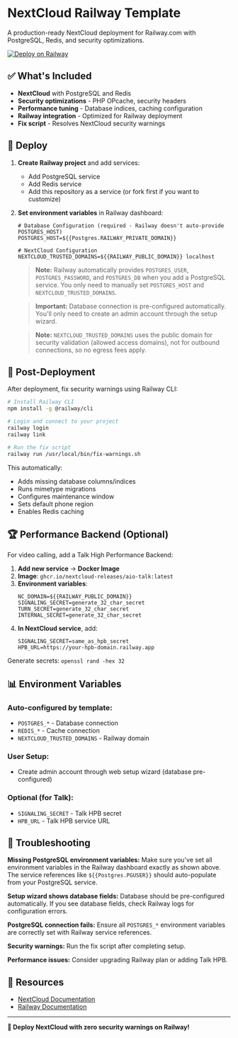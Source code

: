 # NextCloud Railway Template

A production-ready NextCloud deployment for Railway.com with PostgreSQL, Redis, and security optimizations.

[![Deploy on Railway](https://railway.com/button.svg)](https://railway.com/deploy/YLCYUz?referralCode=CGGc7W)

## ✅ What's Included

- **NextCloud** with PostgreSQL and Redis
- **Security optimizations** - PHP OPcache, security headers
- **Performance tuning** - Database indices, caching configuration  
- **Railway integration** - Optimized for Railway deployment
- **Fix script** - Resolves NextCloud security warnings

## 🚀 Deploy

1. **Create Railway project** and add services:
   - Add PostgreSQL service
   - Add Redis service
   - Add this repository as a service (or fork first if you want to customize)
2. **Set environment variables** in Railway dashboard:
   ```
   # Database Configuration (required - Railway doesn't auto-provide POSTGRES_HOST)
   POSTGRES_HOST=${{Postgres.RAILWAY_PRIVATE_DOMAIN}}
   
   # NextCloud Configuration
   NEXTCLOUD_TRUSTED_DOMAINS=${{RAILWAY_PUBLIC_DOMAIN}} localhost
   ```
   
   > **Note:** Railway automatically provides `POSTGRES_USER`, `POSTGRES_PASSWORD`, and `POSTGRES_DB` when you add a PostgreSQL service. You only need to manually set `POSTGRES_HOST` and `NEXTCLOUD_TRUSTED_DOMAINS`.

   > **Important:** Database connection is pre-configured automatically. You'll only need to create an admin account through the setup wizard.
   
   > **Note:** `NEXTCLOUD_TRUSTED_DOMAINS` uses the public domain for security validation (allowed access domains), not for outbound connections, so no egress fees apply.

## 🔧 Post-Deployment

After deployment, fix security warnings using Railway CLI:

```bash
# Install Railway CLI
npm install -g @railway/cli

# Login and connect to your project
railway login
railway link

# Run the fix script
railway run /usr/local/bin/fix-warnings.sh
```

This automatically:
- Adds missing database columns/indices
- Runs mimetype migrations
- Configures maintenance window  
- Sets default phone region
- Enables Redis caching

## 🏆 Performance Backend (Optional)

For video calling, add a Talk High Performance Backend:

1. **Add new service** → **Docker Image**
2. **Image**: `ghcr.io/nextcloud-releases/aio-talk:latest`
3. **Environment variables**:
   ```
   NC_DOMAIN=${{RAILWAY_PUBLIC_DOMAIN}}
   SIGNALING_SECRET=generate_32_char_secret
   TURN_SECRET=generate_32_char_secret  
   INTERNAL_SECRET=generate_32_char_secret
   ```
4. **In NextCloud service**, add:
   ```
   SIGNALING_SECRET=same_as_hpb_secret
   HPB_URL=https://your-hpb-domain.railway.app
   ```

Generate secrets: `openssl rand -hex 32`

## 📊 Environment Variables

### Auto-configured by template:
- `POSTGRES_*` - Database connection
- `REDIS_*` - Cache connection
- `NEXTCLOUD_TRUSTED_DOMAINS` - Railway domain

### User Setup:
- Create admin account through web setup wizard (database pre-configured)

### Optional (for Talk):
- `SIGNALING_SECRET` - Talk HPB secret
- `HPB_URL` - Talk HPB service URL

## 🐛 Troubleshooting

**Missing PostgreSQL environment variables:** Make sure you've set all environment variables in the Railway dashboard exactly as shown above. The service references like `${{Postgres.PGUSER}}` should auto-populate from your PostgreSQL service.

**Setup wizard shows database fields:** Database should be pre-configured automatically. If you see database fields, check Railway logs for configuration errors.

**PostgreSQL connection fails:** Ensure all `POSTGRES_*` environment variables are correctly set with Railway service references.

**Security warnings:** Run the fix script after completing setup.

**Performance issues:** Consider upgrading Railway plan or adding Talk HPB.

## 📖 Resources

- [NextCloud Documentation](https://docs.nextcloud.com/)
- [Railway Documentation](https://docs.railway.com/)

---

**🎉 Deploy NextCloud with zero security warnings on Railway!**
